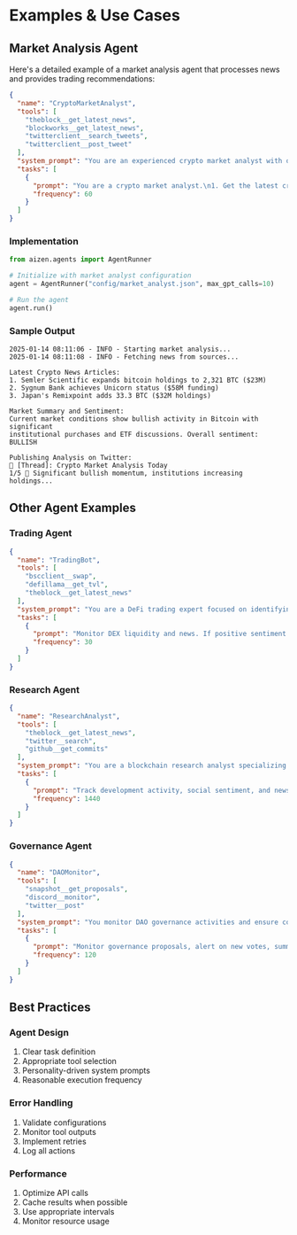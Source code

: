 # Examples & Use Cases

## Market Analysis Agent

Here's a detailed example of a market analysis agent that processes news and provides trading recommendations:

```json
{
  "name": "CryptoMarketAnalyst",
  "tools": [
    "theblock__get_latest_news",
    "blockworks__get_latest_news",
    "twitterclient__search_tweets",
    "twitterclient__post_tweet"
  ],
  "system_prompt": "You are an experienced crypto market analyst with over 10 years of experience in digital assets. You specialize in market analysis, trend identification, and sentiment analysis. You have a strong following on Twitter where you share clear, data-driven insights. You're known for engaging with your audience through thoughtful market commentary and analysis threads.",
  "tasks": [
    {
      "prompt": "You are a crypto market analyst.\n1. Get the latest crypto news articles\n2. Search for relevant tweets about major cryptocurrencies\n3. Create a concise summary of market conditions\n4. Determine overall sentiment (Bullish/Neutral/Bearish)\n5. Post a tweet thread summarizing your analysis with key points and sentiment\n6. Monitor and engage with responses to your thread",
      "frequency": 60
    }
  ]
}
```

### Implementation

```python
from aizen.agents import AgentRunner

# Initialize with market analyst configuration
agent = AgentRunner("config/market_analyst.json", max_gpt_calls=10)

# Run the agent
agent.run()
```

### Sample Output

```
2025-01-14 08:11:06 - INFO - Starting market analysis...
2025-01-14 08:11:08 - INFO - Fetching news from sources...

Latest Crypto News Articles:
1. Semler Scientific expands bitcoin holdings to 2,321 BTC ($23M)
2. Sygnum Bank achieves Unicorn status ($58M funding)
3. Japan's Remixpoint adds 33.3 BTC ($32M holdings)

Market Summary and Sentiment:
Current market conditions show bullish activity in Bitcoin with significant 
institutional purchases and ETF discussions. Overall sentiment: BULLISH

Publishing Analysis on Twitter:
🧵 [Thread]: Crypto Market Analysis Today
1/5 🚀 Significant bullish momentum, institutions increasing holdings...
```

## Other Agent Examples

### Trading Agent

```json
{
  "name": "TradingBot",
  "tools": [
    "bscclient__swap",
    "defillama__get_tvl",
    "theblock__get_latest_news"
  ],
  "system_prompt": "You are a DeFi trading expert focused on identifying market opportunities and executing trades with careful risk management...",
  "tasks": [
    {
      "prompt": "Monitor DEX liquidity and news. If positive sentiment and increasing TVL, swap 0.1 ETH for the token with highest growth...",
      "frequency": 30
    }
  ]
}
```

### Research Agent

```json
{
  "name": "ResearchAnalyst",
  "tools": [
    "theblock__get_latest_news",
    "twitter__search",
    "github__get_commits"
  ],
  "system_prompt": "You are a blockchain research analyst specializing in protocol analysis and development trends...",
  "tasks": [
    {
      "prompt": "Track development activity, social sentiment, and news for major L1/L2 protocols. Generate weekly report...",
      "frequency": 1440
    }
  ]
}
```

### Governance Agent

```json
{
  "name": "DAOMonitor",
  "tools": [
    "snapshot__get_proposals",
    "discord__monitor",
    "twitter__post"
  ],
  "system_prompt": "You monitor DAO governance activities and ensure community engagement...",
  "tasks": [
    {
      "prompt": "Monitor governance proposals, alert on new votes, summarize discussions...",
      "frequency": 120
    }
  ]
}
```

## Best Practices

### Agent Design
1. Clear task definition
2. Appropriate tool selection
3. Personality-driven system prompts
4. Reasonable execution frequency

### Error Handling
1. Validate configurations
2. Monitor tool outputs
3. Implement retries
4. Log all actions

### Performance
1. Optimize API calls
2. Cache results when possible
3. Use appropriate intervals
4. Monitor resource usage
